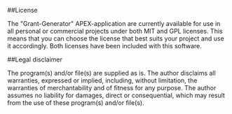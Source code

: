 ##License

The "Grant-Generator" APEX-application are currently available for use in all personal or commercial projects under both MIT and GPL licenses. This means that you can choose the license that best suits your project and use it accordingly. Both licenses have been included with this software.

##Legal disclaimer

The program(s) and/or file(s) are supplied as is. The author disclaims all warranties, expressed or implied, including, without limitation, the warranties of merchantability and of fitness for any purpose. The author assumes no liability for damages, direct or consequential, which may result from the use of these program(s) and/or file(s).